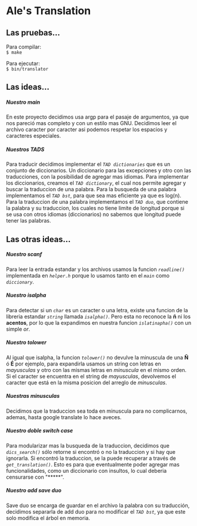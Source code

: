# Ale's Translation

## Las pruebas...
Para compilar:  
`$ make`

Para ejecutar:  
`$ bin/translator`


## Las ideas...
##### Nuestro main
En este proyecto decidimos usa argp para el pasaje de argumentos, ya que nos pareció  mas completo y con un estilo mas GNU. Decidimos leer el archivo caracter por caracter asi podemos respetar los espacios y caracteres especiales.

##### Nuestros TADS
Para traducir decidimos implementar el *`TAD dictionaries`* que es un conjunto de diccionarios. Un diccionario para las excepciones y otro con las traducciones, con la posibilidad de agregar mas idiomas. Para implementar los diccionarios, creamos el *`TAD dictionary`*, el cual nos permite agregar y buscar la traduccion de una palabra. Para la busqueda de una palabra implementamos el *`TAD bst`*, para que sea mas eficiente ya que es log(n). Para la traduccion de una palabra implementamos el *`TAD duo`*, que contiene la palabra y su traduccion, los cuales no tiene limite de longitud porque si se usa con otros idiomas (diccionarios) no sabemos que longitud puede tener las palabras.

## Las otras ideas...
##### Nuestro scanf
Para leer la entrada estandar y los archivos usamos la funcion *`readline()`* implementada en *`helper.h`* porque lo usamos tanto en el *`main`* como *`diccionary`*.

##### Nuestro isalpha
Para detectar si un *`char`* es un caracter o una letra, existe una funcion de la libreria estandar *`string`* llamada *`isalpha()`*. Pero esta no reconoce la **ñ** ni los **acentos**, por lo que la expandimos en nuestra funcion *`islatinapha()`* con un simple *or*.

##### Nuestro tolower
Al igual que isalpha, la funcion *`tolower()`* no devulve la minuscula de una **Ñ** ó **É** por ejemplo, para expandirla usamos un string con letras en *mayusculas* y otro con las mismas letras en *minuscula* en el mismo orden. Si el caracter se encuentra en el string de *mayusculas*, devolvemos el caracter que está en la misma posicion del arreglo de *minusculas*.

##### Nuestras minusculas
Decidimos que la traduccion sea toda en minuscula para no complicarnos, ademas, hasta google translate lo hace aveces.

##### Nuestro doble switch case
Para modularizar mas la busqueda de la traduccion, decidimos que *`dics_search()`* sólo retorne si encontró o no la traduccion y si hay que ignorarla. Si encontró la traduccion, se la puede recuperar a través de *`get_translation()`*. Esto es para que eventualmente poder agregar mas funcionalidades, como un diccionario con insultos, lo cual deberia censurarse con "\*\*\*\*\*".

##### Nuestro add save duo
Save duo se encarga de guardar en el archivo la palabra con su traducción, decidimos separarla de add duo para no modificar el *`TAD bst`*, ya que este solo modifica el árbol en memoria.

